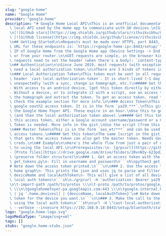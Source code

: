 ```yaml
---
slug: "google-home"
name: "Google Home"
provider: "google.home"
description: "# Google Home Local API\nThis is an unofficial documentation of the\
  \ local API used by the Home app to communicate with GH devices.\n[GitHub Repo](https://github.com/rithvikvibhu/GHLocalApi)\n\
  \n[![GitHub stars](https://img.shields.io/github/stars/rithvikvibhu/GHLocalApi)](https://github.com/rithvikvibhu/GHLocalApi/stargazers)\
  \ [![GitHub license](https://img.shields.io/github/license/rithvikvibhu/GHLocalApi)](https://github.com/rithvikvibhu/GHLocalApi/blob/master/LICENSE.md)\n\
  \n## Getting Started\n\nRequests must be made over HTTPS, port 8443, so the base\
  \ URL for these endpoints is: `https://<google-home-ip>:8443/setup/`\n\nGet the\
  \ IP of Google Home from the Google Home app (Device Settings -> End of the list)\
  \ or from your router.\n\nGET requests are simple, in the browser kind.  \nPOST\
  \ requests need to set the header (when there's a body): `content-type: application/json`\n\
  \n## Authentication\n\nSince June 2019, most requests (with exceptions like `/setup/eureka_info`)\
  \ need a local authorization token.\n\nThere are 3 kinds of tokens involved here:\n\
  \n### Local Authorization Token\nThis token must be sent in all requests in the\
  \ header `cast-local-authorization-token`. It is short-lived (~1 day) and may change\
  \ unexpectedly (with a sync, change in homegraph, etc.)\n##### Get this token\n\
  - With access to an android device, [get this token directly by either method](https://gist.github.com/rithvikvibhu/1a0f4937af957ef6a78453e3be482c1f).\n\
  - Without a device, or to integrate it with a script, use an access token to get\
  \ the homegraph and extract the token. To get an access token, read the next section.\
  \ Check the example section for more info.\n\n### Access Token\nThis is a standard\
  \ google oauth2 access token. It is in the form `ya29.***`.\nThis gives access to\
  \ the Google Home Foyer API. These expire in an hour.\nUse this to get the homegraph\
  \ (and then the local authorization token above).\n##### Get this token\nTo get\
  \ this access token, either a Google account username/password or a Google Master\
  \ Token is needed. More info in the gist.\nUse the script [from this gist](https://gist.github.com/rithvikvibhu/952f83ea656c6782fbd0f1645059055d).\n\
  \n### Master Token\nThis is in the form `aas_et/***` and can be used to request\
  \ access tokens.\n##### Get this token\nThe same [script in the gist](https://gist.github.com/rithvikvibhu/952f83ea656c6782fbd0f1645059055d)\
  \ that gets the access token can also get the master token. Needs Google account\
  \ creds.\n\n## Example\n\nHere's the whole flow from just a pair of username/password\
  \ to using the local API.\n\nPrerequisites:\n- [grpcurl](https://github.com/fullstorydev/grpcurl)\n\
  - [Proto files](https://drive.google.com/drive/folders/1RvnN3y-G23pd2SWHmfV_7sef8QU5GNF4?usp=sharing)\
  \ (preserve folder structure)\n\n### 1. Get an access token with the script\n- Download\
  \ get_tokens.py\n- Fill in username and password\n```sh\npython3 get_tokens.py\n\
  # Note down the access token printed.\n```\n\n### 2. Use the access token and get\
  \ home graph\n- This prints the json and uses jq to parse and filter out the fields\
  \ deviceName and localAuthToken\n- This will give a list of all devices and their\
  \ local auth tokens\n```sh\n./grpcurl -H 'authorization: Bearer ya29.a0Af****' \\\
  \n\t-import-path /path/to/protos \\\n\t-proto /path/to/protos/google/internal/home/foyer/v1.proto\
  \ \\\n\tgooglehomefoyer-pa.googleapis.com:443 \\\n\tgoogle.internal.home.foyer.v1.StructuresService/GetHomeGraph\
  \ | jq '.home.devices[] | {deviceName, localAuthToken}'\n# Note down the local auth\
  \ token for the device you want.\n```\n\n### 3. Make the call to the local device\
  \ using the local auth token\n```sh\ncurl -H \"cast-local-authorization-token: LOCAL_AUTH_TOKEN\"\
  \ --verbose --insecure https://192.168.0.18:8443/setup/bluetooth/status\n```"
logo: "google.home-logo.svg"
logoMediaType: "image/svg+xml"
tags: []
stubs: "google.home-stubs.json"
---
```

